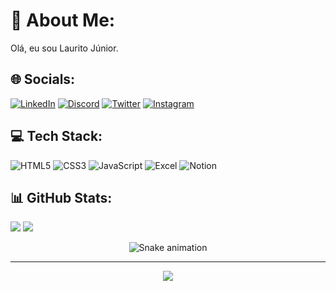 # 💫 About Me:
Olá, eu sou Laurito Júnior.


## 🌐 Socials:
[![LinkedIn](https://img.shields.io/badge/LinkedIn-%230077B5.svg?logo=linkedin&logoColor=white)](https://linkedin.com/in/lauritom)
[![Discord](https://img.shields.io/badge/Discord-%237289DA.svg?logo=discord&logoColor=white)](https://discord.gg/Laurito#7502)
[![Twitter](https://img.shields.io/badge/Twitter-%231DA1F2.svg?logo=Twitter&logoColor=white)](https://twitter.com/@LauritoJunior17)
[![Instagram](https://img.shields.io/badge/Instagram-%23E4405F.svg?logo=Instagram&logoColor=white)](https://instagram.com/laurito_jr)

## 💻 Tech Stack:
![HTML5](https://img.shields.io/badge/html5-%23E34F26.svg?style=for-the-badge&logo=html5&logoColor=white)
![CSS3](https://img.shields.io/badge/css3-%231572B6.svg?style=for-the-badge&logo=css3&logoColor=white)
![JavaScript](https://img.shields.io/badge/JavaScript-F7DF1E?style=for-the-badge&logo=javascript&logoColor=black)
![Excel](https://img.shields.io/badge/Excel-217346?style=for-the-badge&logo=microsoft-excel&logoColor=white)
![Notion](https://img.shields.io/badge/Notion-%23000000.svg?style=for-the-badge&logo=notion&logoColor=white)

## 📊 GitHub Stats:
![](https://github-readme-stats.vercel.app/api?username=laur1to&theme=chartreuse-dark&hide_border=false&include_all_commits=true&count_private=true)
![](https://github-readme-streak-stats.herokuapp.com/?user=laur1to&theme=chartreuse-dark&hide_border=false)
<!-- ![](https://github-readme-stats.vercel.app/api/top-langs/?username=laur1to&theme=chartreuse-dark&hide_border=false&include_all_commits=true&count_private=true&layout=compact)-->
  
<div align="center">

  ![Snake animation](https://github.com/danielbped/danielbped/blob/output/github-contribution-grid-snake.svg)
  
</div>

---

<div align="center">

  [![](https://visitcount.itsvg.in/api?id=laur1to&icon=5&color=6)](https://visitcount.itsvg.in)
  
</div>
  
<!-- Proudly created with GPRM ( https://gprm.itsvg.in ) -->
